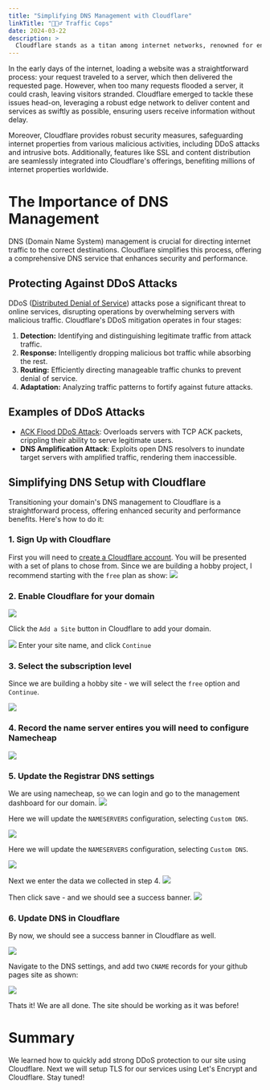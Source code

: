 ```yaml
---
title: "Simplifying DNS Management with Cloudflare"
linkTitle: "👮🏻‍♂️ Traffic Cops"
date: 2024-03-22
description: >
  Cloudflare stands as a titan among internet networks, renowned for enhancing the security and performance of websites and online services. It tackles the challenges that once plagued website owners, offering a suite of features designed to make online content faster, safer, and more reliable.
---
```


In the early days of the internet, loading a website was a straightforward process: your request traveled to a server, which then delivered the requested page. However, when too many requests flooded a server, it could crash, leaving visitors stranded. Cloudflare emerged to tackle these issues head-on, leveraging a robust edge network to deliver content and services as swiftly as possible, ensuring users receive information without delay.

Moreover, Cloudflare provides robust security measures, safeguarding internet properties from various malicious activities, including DDoS attacks and intrusive bots. Additionally, features like SSL and content distribution are seamlessly integrated into Cloudflare's offerings, benefiting millions of internet properties worldwide.

# The Importance of DNS Management

DNS (Domain Name System) management is crucial for directing internet traffic to the correct destinations. Cloudflare simplifies this process, offering a comprehensive DNS service that enhances security and performance.

## Protecting Against DDoS Attacks
DDoS ([Distributed Denial of Service](https://www.cloudflare.com/learning/ddos/what-is-a-ddos-attack/)) attacks pose a significant threat to online services, disrupting operations by overwhelming servers with malicious traffic. Cloudflare's DDoS mitigation operates in four stages:

1. **Detection:** Identifying and distinguishing legitimate traffic from attack traffic.
2. **Response:** Intelligently dropping malicious bot traffic while absorbing the rest.
3. **Routing:** Efficiently directing manageable traffic chunks to prevent denial of service.
4. **Adaptation:** Analyzing traffic patterns to fortify against future attacks.

## Examples of DDoS Attacks

* [ACK Flood DDoS Attack](https://www.cloudflare.com/learning/ddos/what-is-an-ack-flood/): Overloads servers with TCP ACK packets, crippling their ability to serve legitimate users.
* **DNS Amplification Attack**: Exploits open DNS resolvers to inundate target servers with amplified traffic, rendering them inaccessible.

## Simplifying DNS Setup with Cloudflare
Transitioning your domain's DNS management to Cloudflare is a straightforward process, offering enhanced security and performance benefits. Here's how to do it:

### 1. Sign Up with Cloudflare

First you will need to [create a Cloudflare account](https://www.cloudflare.com/plans/). You will be presented with a set of plans to chose from. Since we are building a hobby project, I recommend starting with the `free` plan as show:
![](/images/blogs/10/cloudflare_01.png)


### 2. Enable Cloudflare for your domain

![](/images/blogs/10/cloudflare_02.png)

Click the `Add a Site` button in Cloudflare to add your domain.

![](/images/blogs/10/cloudflare_03.png)
Enter your site name, and click `Continue`

### 3. Select the subscription level
Since we are building a hobby site - we will select the `free` option and `Continue`.

![](/images/blogs/10/cloudflare_04.png)

### 4. Record the name server entires you will need to configure Namecheap
![](/images/blogs/10/cloudflare_05.png)

### 5. Update the Registrar DNS settings
We are using namecheap, so we can login and go to the management dashboard for our domain.
![](/images/blogs/10/namecheap_01.png)

Here we will update the `NAMESERVERS` configuration, selecting `Custom DNS`.

![](/images/blogs/10/namecheap_02.png)


Here we will update the `NAMESERVERS` configuration, selecting `Custom DNS`.

![](/images/blogs/10/namecheap_03.png)

Next we enter the data we collected in step 4.
![](/images/blogs/10/namecheap_04.png)

Then click save - and we should see a success banner.
![](/images/blogs/10/namecheap_05.png)

### 6. Update DNS in Cloudflare
By now, we should see a success banner in Cloudflare as well.

![](/images/blogs/10/cloudflare_06.png)

Navigate to the DNS settings, and add two `CNAME` records for your github pages site as shown:

![](/images/blogs/10/cloudflare_07.png)

Thats it! We are all done. The site should be working as it was before!

# Summary

We learned how to quickly add strong DDoS protection to our site using Cloudflare. Next we will setup TLS for our services using Let's Encrypt and Cloudflare. Stay tuned!